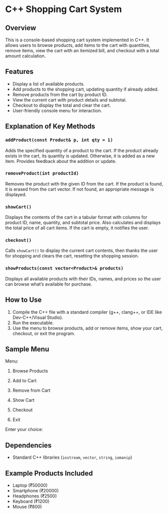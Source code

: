 # C++ Shopping Cart System

## Overview
This is a console-based shopping cart system implemented in C++. It allows users to browse products, add items to the cart with quantities, remove items, view the cart with an itemized bill, and checkout with a total amount calculation.

## Features
- Display a list of available products.
- Add products to the shopping cart, updating quantity if already added.
- Remove products from the cart by product ID.
- View the current cart with product details and subtotal.
- Checkout to display the total and clear the cart.
- User-friendly console menu for interaction.

## Explanation of Key Methods

### `addProduct(const Product& p, int qty = 1)`
Adds the specified quantity of a product to the cart. If the product already exists in the cart, its quantity is updated. Otherwise, it is added as a new item. Provides feedback about the addition or update.

### `removeProduct(int productId)`
Removes the product with the given ID from the cart. If the product is found, it is erased from the cart vector. If not found, an appropriate message is displayed.

### `showCart()`
Displays the contents of the cart in a tabular format with columns for product ID, name, quantity, and subtotal price. Also calculates and displays the total price of all cart items. If the cart is empty, it notifies the user.

### `checkout()`
Calls `showCart()` to display the current cart contents, then thanks the user for shopping and clears the cart, resetting the shopping session.

### `showProducts(const vector<Product>& products)`
Displays all available products with their IDs, names, and prices so the user can browse what’s available for purchase.

## How to Use

1. Compile the C++ file with a standard compiler (g++, clang++, or IDE like Dev-C++/Visual Studio).
2. Run the executable.
3. Use the menu to browse products, add or remove items, show your cart, checkout, or exit the program.

## Sample Menu
Menu:

1. Browse Products

2. Add to Cart

3. Remove from Cart

4. Show Cart

5. Checkout

6. Exit
   
Enter your choice:

## Dependencies
- Standard C++ libraries (`iostream`, `vector`, `string`, `iomanip`)

## Example Products Included
- Laptop (₹50000)
- Smartphone (₹20000)
- Headphones (₹2500)
- Keyboard (₹1200)
- Mouse (₹800)
